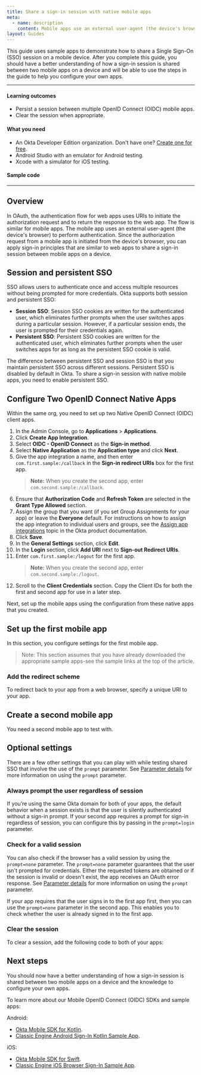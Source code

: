 ```yaml
---
title: Share a sign-in session with native mobile apps
meta:
  - name: description
    content: Mobile apps use an external user-agent (the device's browser) to perform authentication. Get information on how you can apply sign-in principles that are similar to web apps to share a sign-in session between mobile apps on a device.
layout: Guides
---
```


<ClassicDocOieVersionNotAvailable />

This guide uses sample apps to demonstrate how to share a Single Sign-On (SSO) session on a mobile device. After you complete this guide, you should have a better understanding of how a sign-in session is shared between two mobile apps on a device and will be able to use the steps in the guide to help you configure your own apps.

<EmbeddedBrowserWarning />

---

#### Learning outcomes

* Persist a session between multiple OpenID Connect (OIDC) mobile apps.
* Clear the session when appropriate.

#### What you need

* An Okta Developer Edition organization. Don't have one? [Create one for free](https://developer.okta.com/signup).
* Android Studio with an emulator for Android testing.
* Xcode with a simulator for iOS testing.

#### Sample code

<StackSelector snippet="samplecode" noSelector />

---

## Overview

In OAuth, the authentication flow for web apps uses URIs to initiate the authorization request and to return the response to the web app. The flow is similar for mobile apps. The mobile app uses an external user-agent (the device's browser) to perform authentication. Since the authorization request from a mobile app is initiated from the device's browser, you can apply sign-in principles that are similar to web apps to share a sign-in session between mobile apps on a device.

## Session and persistent SSO

SSO allows users to authenticate once and access multiple resources without being prompted for more credentials. Okta supports both session and persistent SSO:

* **Session SSO**: Session SSO cookies are written for the authenticated user, which eliminates further prompts when the user switches apps during a particular session. However, if a particular session ends, the user is prompted for their credentials again.
* **Persistent SSO**: Persistent SSO cookies are written for the authenticated user, which eliminates further prompts when the user switches apps for as long as the persistent SSO cookie is valid.

The difference between persistent SSO and session SSO is that you maintain persistent SSO across different sessions. Persistent SSO is disabled by default in Okta. To share a sign-in session with native mobile apps, you need to enable persistent SSO.

<StackSelector snippet="enablesso" noSelector />

## Configure Two OpenID Connect Native Apps

Within the same org, you need to set up two Native OpenID Connect (OIDC) client apps.

1. In the Admin Console, go to **Applications** > **Applications**.
1. Click **Create App Integration**.
1. Select **OIDC - OpenID Connect** as the **Sign-in method**.
1. Select **Native Application** as the **Application type** and click **Next**.
1. Give the app integration a name, and then enter `com.first.sample:/callback` in the **Sign-in redirect URIs** box for the first app.
    > **Note:** When you create the second app, enter `com.second.sample:/callback`.
1. Ensure that **Authorization Code** and **Refresh Token** are selected in the **Grant Type Allowed** section.
1. Assign the group that you want (if you set Group Assignments for your app) or leave the **Everyone** default. For instructions on how to assign the app integration to individual users and groups, see the [Assign app integrations](https://help.okta.com/okta_help.htm?id=ext_Apps_Apps_Page-assign) topic in the Okta product documentation.
1. Click **Save**.
1. In the **General Settings** section, click **Edit**.
1. In the **Login** section, click **Add URI** next to **Sign-out Redirect URIs**.
1. Enter `com.first.sample:/logout` for the first app.
    > **Note:** When you create the second app, enter `com.second.sample:/logout`.
1. Scroll to the **Client Credentials** section. Copy the Client IDs for both the first and second app for use in a later step.

Next, set up the mobile apps using the configuration from these native apps that you created.

## Set up the first mobile app

In this section, you configure settings for the first mobile app.

> Note: This section assumes that you have already downloaded the appropriate sample apps-see the sample links at the top of the article.

<StackSelector snippet="configfile" noSelector />

### Add the redirect scheme

To redirect back to your app from a web browser, specify a unique URI to your app.

<StackSelector snippet="addredirectscheme" noSelector />

## Create a second mobile app

You need a second mobile app to test with.

<StackSelector snippet="createsecondapp" noSelector />

## Optional settings

There are a few other settings that you can play with while testing shared SSO that involve the use of the `prompt` parameter. See [Parameter details](https://developer.okta.com/docs/reference/api/oidc/#parameter-details) for more information on using the `prompt` parameter.

### Always prompt the user regardless of session

If you’re using the same Okta domain for both of your apps, the default behavior when a session exists is that the user is silently authenticated without a sign-in prompt. If your second app requires a prompt for sign-in regardless of session, you can configure this by passing in the `prompt=login` parameter.

<StackSelector snippet="promptsignin" noSelector />

### Check for a valid session

You can also check if the browser has a valid session by using the `prompt=none` parameter. The `prompt=none` parameter guarantees that the user isn't prompted for credentials. Either the requested tokens are obtained or if the session is invalid or doesn't exist, the app receives an OAuth error response. See [Parameter details](https://developer.okta.com/docs/reference/api/oidc/#parameter-details) for more information on using the `prompt` parameter.

If your app requires that the user signs in to the first app first, then you can use the `prompt=none` parameter in the second app. This enables you to check whether the user is already signed in to the first app.

<StackSelector snippet="checkvalidsession" noSelector />

### Clear the session

To clear a session, add the following code to both of your apps:

<StackSelector snippet="clearsession" noSelector />

## Next steps

You should now have a better understanding of how a sign-in session is shared between two mobile apps on a device and the knowledge to configure your own apps.

To learn more about our Mobile OpenID Connect (OIDC) SDKs and sample apps:

Android:
- [Okta Mobile SDK for Kotlin](https://github.com/okta/okta-mobile-kotlin).
- [Classic Engine Android Sign-In Kotlin Sample App](https://github.com/okta/samples-android/tree/legacy-samples/sign-in-kotlin).

iOS:
- [Okta Mobile SDK for Swift](https://github.com/okta/okta-mobile-swift).
- [Classic Engine iOS Browser Sign-In Sample App](https://github.com/okta/samples-ios/tree/legacy-samples/browser-sign-in).
